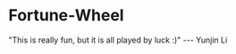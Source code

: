 # Fortune-Wheel

"This is really fun, but it is all played by luck :)"
                              --- Yunjin Li
